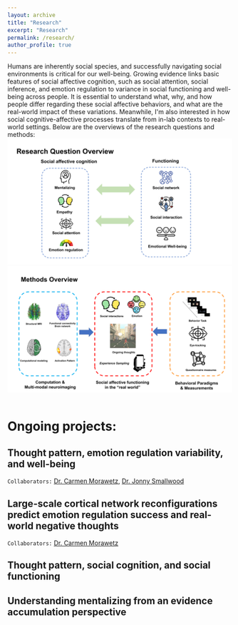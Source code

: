 ```yaml
---
layout: archive
title: "Research"
excerpt: "Research"
permalink: /research/
author_profile: true
---
```


Humans are inherently social species, and successfully navigating social environments is critical for our well-being. Growing evidence links basic features of social affective cognition, such as social attention, social inference, and emotion regulation to variance in social functioning and well-being across people. It is essential to understand what, why, and how people differ regarding these social affective behaviors, and what are the real-world impact of these variations. Meanwhile, I'm also interested in how social cognitive-affective processes translate from in-lab contexts to real-world settings. Below are the overviews of the research questions and methods:
<img src="/images/research_questions.PNG" alt="question" title="question" width="700" />
<img src="/images/methods.PNG" alt="method" title="method" width="700" /><br><br>




# Ongoing projects:

## Thought pattern, emotion regulation variability, and well-being ###
`Collaborators:` [Dr. Carmen Morawetz](https://www.affectiveneuro.at/), [Dr. Jonny Smallwood](https://www.thinclab.ca/)

## Large-scale cortical network reconfigurations predict emotion regulation success and real-world negative thoughts
`Collaborators:` [Dr. Carmen Morawetz](https://www.affectiveneuro.at/)

## Thought pattern, social cognition, and social functioning

## Understanding mentalizing from an evidence accumulation perspective


